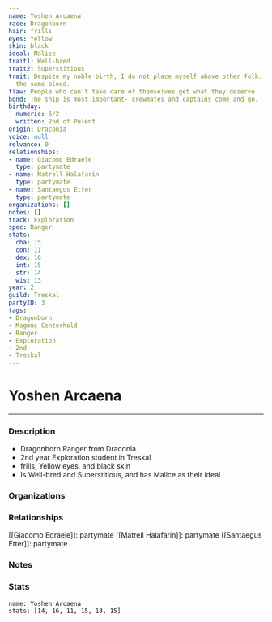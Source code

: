 ```yaml
---
name: Yoshen Arcaena
race: Dragonborn
hair: frills
eyes: Yellow
skin: black
ideal: Malice
trait1: Well-bred
trait2: Superstitious
trait: Despite my noble birth, I do not place myself above other folk. We all have
  the same blood.
flaw: People who can't take care of themselves get what they deserve.
bond: The ship is most important- crewmates and captains come and go.
birthday:
  numeric: 6/2
  written: 2nd of Pelent
origin: Draconia
voice: null
relvance: 0
relationships:
- name: Giacomo Edraele
  type: partymate
- name: Matrell Halafarin
  type: partymate
- name: Santaegus Etter
  type: partymate
organizations: []
notes: []
track: Exploration
spec: Ranger
stats:
  cha: 15
  con: 11
  dex: 16
  int: 15
  str: 14
  wis: 13
year: 2
guild: Treskal
partyID: 3
tags:
- Dragonborn
- Magmus Centerhold
- Ranger
- Exploration
- 2nd
- Treskal
---
```

# Yoshen Arcaena
---
### Description
- Dragonborn Ranger from Draconia
- 2nd year Exploration student in Treskal
- frills, Yellow eyes, and black skin
- Is Well-bred and Superstitious, and has Malice as their ideal

### Organizations

### Relationships
[[Giacomo Edraele]]: partymate
[[Matrell Halafarin]]: partymate
[[Santaegus Etter]]: partymate

### Notes

### Stats
```statblock
name: Yoshen Arcaena
stats: [14, 16, 11, 15, 13, 15]
```